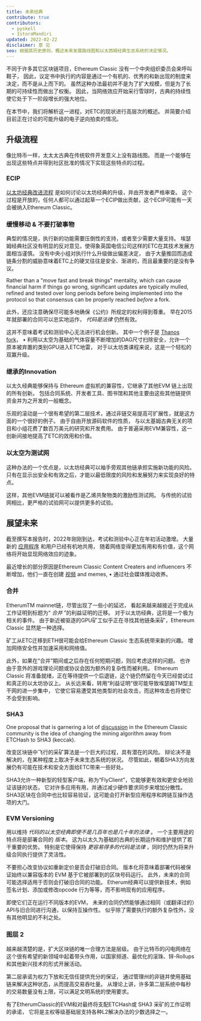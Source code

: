 ```yaml
---
title: 未来经典
contribute: true
contributors:
  - pyskell
  - IstoraMandiri
updated: 2022-02-22
disclaimer: 意 见
seo: 根据其历史原则，概述未来发展路线图和以太西姆经典生态系统的决定情况。
---
```


不同于许多其它区块链项目，Ethereum Classic 没有一个中央组织委员会来呼叫鞋子， 因此，议定书中执行的内容是通过一个有机的、优秀的和新出现的制度来决定，而不是从上而下的。 虽然这种办法最初并不是为了扩大规模，但是为了长期的可持续性而做出了权衡。 因此，当网络效应开始采行雪球时，古典的持续性使它处于下一阶段增长的强大地位。

在本节中，我们将解析这一进程，对ETC的现状进行高层次的概述。 并简要介绍目前正在讨论的可能升级的电子逆向拍卖的情况。

## 升级流程

像比特币一样，太太太古典在传统软件开发意义上没有路线图。 而是一个能够在出现这些特点并得到社区批准的情况下实现这些特点的过程。

### ECIP

[以太坊经典改进流程](/development/ecips) 是如何讨论以太坊经典的升级，并由开发者严格审查。 这个过程是开放的，任何人都可以通过起草一个ECIP做出贡献，这个ECIP可能有一天会被纳入Ethereum Classic。

### 缓慢移动 & 不要打破事物

典型的情况是，执行新的功能需要压倒性的支持，或者至少需要大量支持。 埃瑟姆经典社区没有明显的反对意见，使得象英国电信公司这样的ETC在其技术发展方面相当谨慎。 没有中央小组对执行什么升级做出偏差决定， 由于大量推回而造成链条分割的威胁意味着ETC上的硬叉往往是安全、渐进的，而且最重要的是没有争议。

Rather than a "move fast and break things" mentality, which can cause financial harm if things go wrong, significant updates are typically mulled, refined and tested over long periods before being implemented into the protocol so that consensus can be properly reached _before_ a fork.

此外，还应注意确保尽可能多地确保《公约》所规定的权利得到尊重。 早在2015年就部署的合同可以忠实地运作， _代码是法律_ 仍然有效。

这并不意味着考试和测验中心无法进行机会创新。 其中一个例子是 [Thanos fork](/knowledge/forks#thanos)， • 利用以太空为基础的气体容量不断增加的DAG尺寸扫除安全，允许一个原本被弃置的类别GPU进入ETC地雷， 对于以太坊类课程来说，这是一个轻松的双赢升级。

### 继承的Innovation

以太久经典能够保持与 Ethereum 虚拟机的兼容性，它继承了其他EVM 链上出现的所有创新。 包括合同系统、开发者工具、图书馆和其他主要由这些其他链提供资金并为之开发的一般概念。

乐观的滚动是一个很有希望的第二层技术，通过非链交易提高可扩展性，就是这方面的一个很好的例子。 由于自由开放源码软件的性质， 与以太基姆古典无关的项目和小组花费了数百万美元的研究和开发费用。 由于普遍采用EVM兼容性，这一创新间接地提高了ETC的效用和价值。

### 以太空为测试网

这种办法的一个优点是，以太坊经典可以袖手旁观其他链承担实施新功能的风险。 只有在显示出安全和有效之后，才能以最低限度的风险和发展努力来实现良好的特点。

这样，其他EVM链就可以被看作是乙烯共聚物类的激励性测试网。 与传统的试验网相比，更严格的试验网可以提供更多的试验。

## 展望未来

截至撰写本报告时，2022年刚刚到达，考试和测验中心正在年初活动激增。 大量新的 [应用程序](/services/apps) 和用户已经有机地共用， 随着网络变得更加有用和有价值，这个网络将开始显现网络效应的迹象。

最近增长的部分原因是Ethereum Classic Content Creaters and influencers 不断增加，他们一直在创建 [视频](/videos) and memes, • 通过社会媒体推动收养。

### 合并

EtherumTM mainnet链，尽管出现了一些小的延迟， 看起来越来越接近于完成从工作证明到标题为“ _合并_ ”的利益证明的迁移。 对于以太坊经典，这将是一个极为相关的事件。 由于新近被驱逐的GPU矿工似乎正在寻找其他链条采矿，Ethereum Classic 显然是一种选择。

矿工从ETC迁移到ETH很可能会给Ethereum Classic 生态系统带来新的兴趣。 增加网络安全性并加速采用和网络值。

此外，如果在“合并”期间或之后存在任何短期问题，则应考虑这样的问题。 也许由于意外的游戏理论问题或协议会因为额外的复杂性而被利用。 Ethereum Classic 将准备就绪，正在等待提供一个后退链，这个链仍然留在今天已经尝试过和真正的以太坊协议上。 从长远来看，转用“利益证明”很可能导致埃瑟姆TM型主干网的进一步集中， 它使它容易遭受其他类型的社会攻击，而这种攻击也将使它不会受到影响。

### SHA3

One proposal that is garnering a lot of [discussion](https://etccooperative.org/posts/2020-12-03-why-keccak/) in the Ethereum Classic community is the idea of changing the mining algorithm away from ETCHash to SHA3 (keccak).

改变区块链中飞行的采矿算法是一个巨大的过程，具有潜在的风险。 辩论决不是解决的，在某种程度上取决于未来生态系统的状况。 尽管如此，朝着SHA3方向发展仍有可能在技术和安全方面给ETC带来一些好处。

SHA3允许一种新型的轻型客户端，称为“FlyClient”，它能够更有效和更安全地验证该链的状态， 它对许多应用有用，并通过减少硬件要求同步来增加分散性。 SHA3区块在合同中也比较容易验证，这可能会打开新型应用程序和跨链互操作选项的大门。

### EVM Versioning

用以维持 _代码的以太空经典即使不是几百年也是几十年的法律_ 。 一个主要用途的特点将是部署合同的 _版本_。 这为以太久为基础的古典的长期运作和维护提供了若干重要的优势。 特别是它使得保持 _更容易得多的代码是法律_ ，同时仍然为将来升级合同执行提供了灵活性。

不要担心改变协议如重新定价是否会打破旧合同。 版本化将意味着部署代码被保证始终以兼容版本的 EVM 基于它被部署到的区块号码运行。 此外，未来的合同可能选择适用于否则会打破旧合同的功能。 Etherum经典可以提供新技术，例如签名计划、添加或修改opcode 行为等等，而不影响现有的应用程序。

即使它们正在运行不同版本的EVM， 未来的合同仍然能够通过相同（或翻译过的）API与旧合同进行沟通，以保持互操作性。 似乎除了需要执行的额外复杂性外，没有其他明显的不利之处。

### 图层 2

越来越清楚的是，扩大区块链的唯一合理方法是层级。 由于比特币的闪电网络在这个很有希望的新领域中起着带头作用，以国家频道、最优化的滚珠、锌-Rollups和其他新兴技术的形式开展活动。

第二层承诺为权力下放和无信任提供充分的保证， 通过管理州的非链并使用基础链来解决这种状态，从而提高交易吞吐量。 从理论上讲，许多第二层系统中每秒的交易数量没有上限，可以满足文明系统的使用要求。

有了EtherumClassic的EVM和对最终将支配ETCHash或 SHA3 采矿的工作证明的承诺， 它将是主权等级基础层支持各种L2解决办法的少数选择之一。
